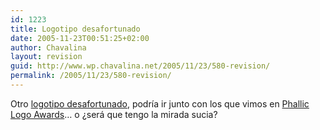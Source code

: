 ```yaml
---
id: 1223
title: Logotipo desafortunado
date: 2005-11-23T00:51:25+02:00
author: Chavalina
layout: revision
guid: http://www.wp.chavalina.net/2005/11/23/580-revision/
permalink: /2005/11/23/580-revision/
---
```

Otro <a href="http://www.microsiervos.com/archivo/diseno/test-de-agudeza-visual.html" target="_blank">logotipo desafortunado</a>, podría ir junto con los que vimos en <a href="http://www.chavalina.net/comentar.php?idpost=472" target="_blank">Phallic Logo Awards</a>… o &iquest;será que tengo la mirada sucia?